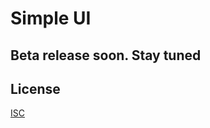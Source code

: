 # Simple UI

## Beta release soon. Stay tuned

## License

[ISC](https://github.com/figurluk/simple-ui/blob/master/license.md)
